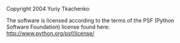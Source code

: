 Copyright 2004 Yuriy Tkachenko

The software is licensed according to the terms of the PSF (Python Software Foundation) license found here: http://www.python.org/psf/license/
